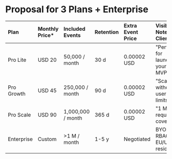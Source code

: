 # Proposal for 3 Plans + Enterprise

| Plan       | Monthly Price\* | Included Events   | Retention | Extra Event Price | Visible Note to Client           |
| :--------- | :-------------- | :---------------- | :-------- | :---------------- | :------------------------------- |
| Pro Lite   | USD 20          | 50,000 / month    | 30 d      | 0.00002 USD       | "Perfect for launching your MVP" |
| Pro Growth | USD 45          | 250,000 / month   | 90 d      | 0.00002 USD       | "Scale without user limits"      |
| Pro Scale  | USD 90          | 1,000,000 / month | 365 d     | 0.00002 USD       | "1 M requests coverage"          |
| Enterprise | Custom          | >1 M / month      | 1-5 y     | Negotiated        | BYOK, RBAC, EU/US residency      |
